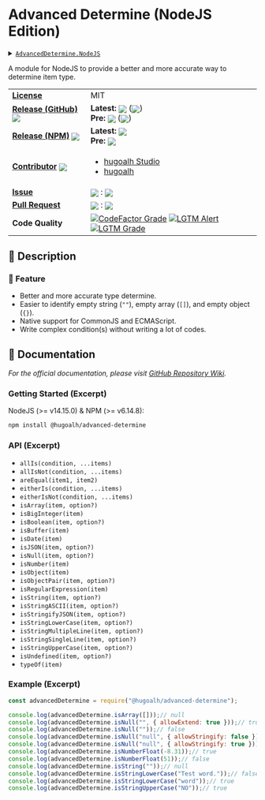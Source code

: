 # Advanced Determine (NodeJS Edition)

<details>
  <summary><a href="https://github.com/hugoalh-studio/advanced-determine-nodejs"><code>AdvancedDetermine.NodeJS</code></a></summary>
  <img align="center" alt="GitHub Language Count" src="https://img.shields.io/github/languages/count/hugoalh-studio/advanced-determine-nodejs?logo=github&logoColor=ffffff&style=flat-square" />
  <img align="center" alt="GitHub Top Langauge" src="https://img.shields.io/github/languages/top/hugoalh-studio/advanced-determine-nodejs?logo=github&logoColor=ffffff&style=flat-square" />
  <img align="center" alt="GitHub Repo Size" src="https://img.shields.io/github/repo-size/hugoalh-studio/advanced-determine-nodejs?logo=github&logoColor=ffffff&style=flat-square" />
  <img align="center" alt="GitHub Code Size" src="https://img.shields.io/github/languages/code-size/hugoalh-studio/advanced-determine-nodejs?logo=github&logoColor=ffffff&style=flat-square" />
  <img align="center" alt="GitHub Watcher" src="https://img.shields.io/github/watchers/hugoalh-studio/advanced-determine-nodejs?logo=github&logoColor=ffffff&style=flat-square" />
  <img align="center" alt="GitHub Star" src="https://img.shields.io/github/stars/hugoalh-studio/advanced-determine-nodejs?logo=github&logoColor=ffffff&style=flat-square" />
  <img align="center" alt="GitHub Fork" src="https://img.shields.io/github/forks/hugoalh-studio/advanced-determine-nodejs?logo=github&logoColor=ffffff&style=flat-square" />
</details>

A module for NodeJS to provide a better and more accurate way to determine item type.

<table>
  <tr>
    <td><a href="./LICENSE.md"><b>License</b></a></td>
    <td>MIT</td>
  </tr>
  <tr>
    <td><a href="https://github.com/hugoalh-studio/advanced-determine-nodejs/releases"><b>Release (GitHub)</b></a> <img align="center" src="https://img.shields.io/github/downloads/hugoalh-studio/advanced-determine-nodejs/total?label=%20&style=flat-square" /></td>
    <td>
      <b>Latest:</b> <img align="center" src="https://img.shields.io/github/release/hugoalh-studio/advanced-determine-nodejs?sort=semver&label=%20&style=flat-square" /> (<img align="center" src="https://img.shields.io/github/release-date/hugoalh-studio/advanced-determine-nodejs?label=%20&style=flat-square" />)<br />
      <b>Pre:</b> <img align="center" src="https://img.shields.io/github/release/hugoalh-studio/advanced-determine-nodejs?include_prereleases&sort=semver&label=%20&style=flat-square" /> (<img align="center" src="https://img.shields.io/github/release-date-pre/hugoalh-studio/advanced-determine-nodejs?label=%20&style=flat-square" />)
    </td>
  </tr>
  <tr>
    <td><a href="https://www.npmjs.com/package/@hugoalh/advanced-determine"><b>Release (NPM)</b></a> <img align="center" src="https://img.shields.io/npm/dt/@hugoalh/advanced-determine?label=%20&style=flat-square" /></td>
    <td>
      <b>Latest:</b> <img align="center" src="https://img.shields.io/npm/v/@hugoalh/advanced-determine/latest?label=%20&style=flat-square" /><br />
      <b>Pre:</b> <img align="center" src="https://img.shields.io/npm/v/@hugoalh/advanced-determine/pre?label=%20&style=flat-square" />
    </td>
  </tr>
  <tr>
    <td><a href="https://github.com/hugoalh-studio/advanced-determine-nodejs/graphs/contributors"><b>Contributor</b></a> <img align="center" src="https://img.shields.io/github/contributors/hugoalh-studio/advanced-determine-nodejs?label=%20&style=flat-square" /></td>
    <td><ul>
        <li><a href="https://github.com/hugoalh-studio">hugoalh Studio</a></li>
        <li><a href="https://github.com/hugoalh">hugoalh</a></li>
    </ul></td>
  </tr>
  <tr>
    <td><a href="https://github.com/hugoalh-studio/advanced-determine-nodejs/issues?q=is%3Aissue"><b>Issue</b></a></td>
    <td><img align="center" src="https://img.shields.io/github/issues-raw/hugoalh-studio/advanced-determine-nodejs?label=%20&style=flat-square" /> : <img align="center" src="https://img.shields.io/github/issues-closed-raw/hugoalh-studio/advanced-determine-nodejs?label=%20&style=flat-square" /></td>
  </tr>
  <tr>
    <td><a href="https://github.com/hugoalh-studio/advanced-determine-nodejs/pulls?q=is%3Apr"><b>Pull Request</b></a></td>
    <td><img align="center" src="https://img.shields.io/github/issues-pr-raw/hugoalh-studio/advanced-determine-nodejs?label=%20&style=flat-square" /> : <img align="center" src="https://img.shields.io/github/issues-pr-closed-raw/hugoalh-studio/advanced-determine-nodejs?label=%20&style=flat-square" /></td>
  </tr>
  <tr>
    <td><b>Code Quality</b></td>
    <td>
      <a href="https://www.codefactor.io/repository/github/hugoalh-studio/advanced-determine-nodejs"><img align="center" alt="CodeFactor Grade" src="https://img.shields.io/codefactor/grade/github/hugoalh-studio/advanced-determine-nodejs?logo=codefactor&logoColor=ffffff&style=flat-square" /></a>
      <a href="https://lgtm.com/projects/g/hugoalh-studio/advanced-determine-nodejs/alerts"><img align="center" alt="LGTM Alert" src="https://img.shields.io/lgtm/alerts/g/hugoalh-studio/advanced-determine-nodejs?label=%20&logo=lgtm&logoColor=ffffff&style=flat-square" /></a>
      <a href="https://lgtm.com/projects/g/hugoalh-studio/advanced-determine-nodejs/context:javascript"><img align="center" alt="LGTM Grade" src="https://img.shields.io/lgtm/grade/javascript/g/hugoalh-studio/advanced-determine-nodejs?logo=lgtm&logoColor=ffffff&style=flat-square" /></a>
    </td>
  </tr>
</table>

## 📜 Description

### 🌟 Feature

- Better and more accurate type determine.
- Easier to identify empty string (`""`), empty array (`[]`), and empty object (`{}`).
- Native support for CommonJS and ECMAScript.
- Write complex condition(s) without writing a lot of codes.

## 📄 Documentation

*For the official documentation, please visit [GitHub Repository Wiki](https://github.com/hugoalh-studio/advanced-determine-nodejs/wiki).*

### Getting Started (Excerpt)

NodeJS (>= v14.15.0) & NPM (>= v6.14.8):

```sh
npm install @hugoalh/advanced-determine
```

### API (Excerpt)

- `allIs(condition, ...items)`
- `allIsNot(condition, ...items)`
- `areEqual(item1, item2)`
- `eitherIs(condition, ...items)`
- `eitherIsNot(condition, ...items)`
- `isArray(item, option?)`
- `isBigInteger(item)`
- `isBoolean(item, option?)`
- `isBuffer(item)`
- `isDate(item)`
- `isJSON(item, option?)`
- `isNull(item, option?)`
- `isNumber(item)`
- `isObject(item)`
- `isObjectPair(item, option?)`
- `isRegularExpression(item)`
- `isString(item, option?)`
- `isStringASCII(item, option?)`
- `isStringifyJSON(item, option?)`
- `isStringLowerCase(item, option?)`
- `isStringMultipleLine(item, option?)`
- `isStringSingleLine(item, option?)`
- `isStringUpperCase(item, option?)`
- `isUndefined(item, option?)`
- `typeOf(item)`

### Example (Excerpt)

```javascript
const advancedDetermine = require("@hugoalh/advanced-determine");

console.log(advancedDetermine.isArray([]));// null
console.log(advancedDetermine.isNull("", { allowExtend: true }));// true
console.log(advancedDetermine.isNull(""));// false
console.log(advancedDetermine.isNull("null", { allowStringify: false }));// false
console.log(advancedDetermine.isNull("null", { allowStringify: true }));// true
console.log(advancedDetermine.isNumberFloat(-8.31));// true
console.log(advancedDetermine.isNumberFloat(51));// false
console.log(advancedDetermine.isString(""));// null
console.log(advancedDetermine.isStringLowerCase("Test word."));// false
console.log(advancedDetermine.isStringLowerCase("word"));// true
console.log(advancedDetermine.isStringUpperCase("NO"));// true
```
